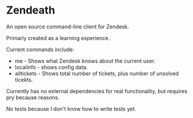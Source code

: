 # Zendeath

An open source command-line client for Zendesk.

Primarly created as a learning experience.

Current commands include:

  * me - Shows what Zendesk knows about the current user.
  * localinfo - shows config data.
  * alltickets - Shows total number of tickets, plus number of unsolved
ticekts.

Currently has no external dependencies for real functionality, but
requires pry because reasons.

No tests because I don't know how to write tests yet.
